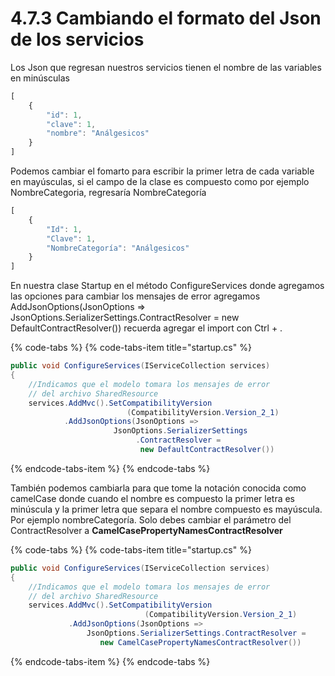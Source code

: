# 4.7.3 Cambiando el formato del Json de los servicios

Los Json que regresan nuestros servicios tienen el nombre de las variables en minúsculas

```javascript
[
    {
        "id": 1,
        "clave": 1,
        "nombre": "Análgesicos"
    }
]
```

Podemos cambiar el fomarto para escribir la primer letra de cada variable en mayúsculas, si el campo de la clase es compuesto como por ejemplo NombreCategoria, regresaría NombreCategoría

```javascript
[
    {
        "Id": 1,
        "Clave": 1,
        "NombreCategoría": "Análgesicos"
    }
]
```

En nuestra clase Startup en el método ConfigureServices donde agregamos las opciones para cambiar los mensajes de error agregamos AddJsonOptions\(JsonOptions =&gt; JsonOptions.SerializerSettings.ContractResolver = new DefaultContractResolver\(\)\) recuerda agregar el import con Ctrl + .

{% code-tabs %}
{% code-tabs-item title="startup.cs" %}
```csharp
public void ConfigureServices(IServiceCollection services)
{
    //Indicamos que el modelo tomara los mensajes de error
    // del archivo SharedResource
    services.AddMvc().SetCompatibilityVersion
                          (CompatibilityVersion.Version_2_1)
            .AddJsonOptions(JsonOptions => 
                       JsonOptions.SerializerSettings
                            .ContractResolver = 
                             new DefaultContractResolver())    
```
{% endcode-tabs-item %}
{% endcode-tabs %}

También podemos cambiarla para que tome la notación conocida como camelCase donde cuando el nombre es compuesto la primer letra es minúscula y la primer letra que separa el nombre compuesto es mayúscula. Por ejemplo nombreCategoría. Solo debes cambiar el parámetro del ContractResolver a **CamelCasePropertyNamesContractResolver** 

{% code-tabs %}
{% code-tabs-item title="startup.cs" %}
```csharp
public void ConfigureServices(IServiceCollection services)
{
    //Indicamos que el modelo tomara los mensajes de error
    // del archivo SharedResource
    services.AddMvc().SetCompatibilityVersion
                              (CompatibilityVersion.Version_2_1)
             .AddJsonOptions(JsonOptions => 
                 JsonOptions.SerializerSettings.ContractResolver = 
                    new CamelCasePropertyNamesContractResolver())
```
{% endcode-tabs-item %}
{% endcode-tabs %}

